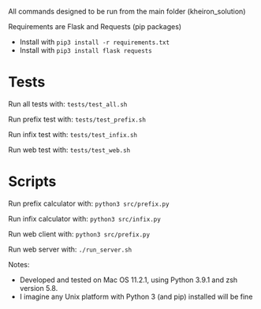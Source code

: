 All commands designed to be run from the main folder (kheiron_solution)

Requirements are Flask and Requests (pip packages)
- Install with `pip3 install -r requirements.txt`
- Install with `pip3 install flask requests`

# Tests

Run all tests with:
    `tests/test_all.sh`

Run prefix test with:
    `tests/test_prefix.sh`

Run infix test with:
    `tests/test_infix.sh`

Run web test with:
    `tests/test_web.sh`

# Scripts

Run prefix calculator with:
    `python3 src/prefix.py`

Run infix calculator with:
    `python3 src/infix.py`

Run web client with:
    `python3 src/prefix.py`

Run web server with:
    `./run_server.sh`

Notes: 
- Developed and tested on Mac OS 11.2.1, using Python 3.9.1 and zsh version 5.8.
- I imagine any Unix platform with Python 3 (and pip) installed will be fine
